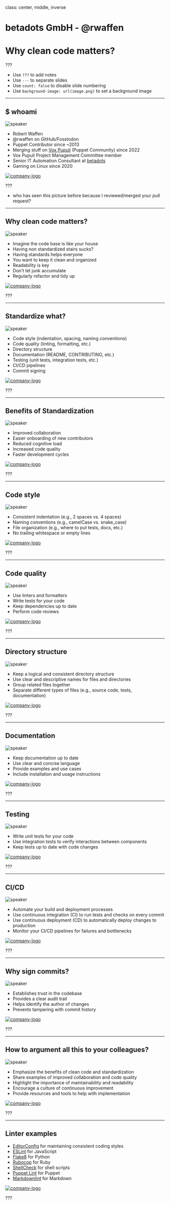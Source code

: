 class: center, middle, inverse

# betadots GmbH - @rwaffen

# Why clean code matters?

???

* Use `???` to add notes
* Use `---` to separate slides
* Use `count: false` to disable slide numbering
* Use `background-image: url(image.png)` to set a background image

---

## $ whoami

![speaker](static/images/rwaffen.jpg)

* Robert Waffen
* @rwaffen on GitHub/Fosstodon
* Puppet Contributor since ~2013
* Merging stuff on [Vox Pupuli](https://voxpupuli.org/) (Puppet Community) since 2022
* Vox Pupuli Project Management Committee member
* Senior IT Automation Consultant at [betadots](https://betadots.de/)
* Gaming on Linux since 2020

[![company-logo](static/images/logo-1181x1181.png)](https://betadots.de)

???

* who has seen this picture before because I reviewed/merged your pull request?

---

## Why clean code matters?

![speaker](images/clean-code-symbol-ai.png)

* Imagine the code base is like your house
* Having non standardized stairs sucks?
* Having standards helps everyone
* You want to keep it clean and organized
* Readability is key
* Don't let junk accumulate
* Regularly refactor and tidy up


[![company-logo](static/images/logo-1181x1181.png)](https://betadots.de)

???

---

## Standardize what?

![speaker](images/standardization-ai.png)

* Code style (indentation, spacing, naming conventions)
* Code quality (linting, formatting, etc.)
* Directory structure
* Documentation (README, CONTRIBUTING, etc.)
* Testing (unit tests, integration tests, etc.)
* CI/CD pipelines
* Commit signing

[![company-logo](static/images/logo-1181x1181.png)](https://betadots.de)

???

---

## Benefits of Standardization

![speaker](images/standardization-ai.png)

* Improved collaboration
* Easier onboarding of new contributors
* Reduced cognitive load
* Increased code quality
* Faster development cycles

[![company-logo](static/images/logo-1181x1181.png)](https://betadots.de)

???

---

## Code style

![speaker](images/code-style-ai.png)

* Consistent indentation (e.g., 2 spaces vs. 4 spaces)
* Naming conventions (e.g., camelCase vs. snake_case)
* File organization (e.g., where to put tests, docs, etc.)
* No trailing whitespace or empty lines

[![company-logo](static/images/logo-1181x1181.png)](https://betadots.de)

???

---

## Code quality

![speaker](images/code-quality-ai.png)

* Use linters and formatters
* Write tests for your code
* Keep dependencies up to date
* Perform code reviews

[![company-logo](static/images/logo-1181x1181.png)](https://betadots.de)

???

---

## Directory structure

![speaker](images/code-style-ai.png)

* Keep a logical and consistent directory structure
* Use clear and descriptive names for files and directories
* Group related files together
* Separate different types of files (e.g., source code, tests, documentation)

[![company-logo](static/images/logo-1181x1181.png)](https://betadots.de)

???

---

## Documentation

![speaker](images/documentation-ai.png)

* Keep documentation up to date
* Use clear and concise language
* Provide examples and use cases
* Include installation and usage instructions

[![company-logo](static/images/logo-1181x1181.png)](https://betadots.de)

???

---

## Testing

![speaker](images/testing-ai.png)

* Write unit tests for your code
* Use integration tests to verify interactions between components
* Keep tests up to date with code changes

[![company-logo](static/images/logo-1181x1181.png)](https://betadots.de)

???

---

## CI/CD

![speaker](images/ci-cd-ai.png)

* Automate your build and deployment processes
* Use continuous integration (CI) to run tests and checks on every commit
* Use continuous deployment (CD) to automatically deploy changes to production
* Monitor your CI/CD pipelines for failures and bottlenecks

[![company-logo](static/images/logo-1181x1181.png)](https://betadots.de)

???

---

## Why sign commits?

![speaker](images/commit-signing-ai.png)

* Establishes trust in the codebase
* Provides a clear audit trail
* Helps identify the author of changes
* Prevents tampering with commit history

[![company-logo](static/images/logo-1181x1181.png)](https://betadots.de)

???

---

## How to argument all this to your colleagues?

![speaker](images/arguing-ai.png)

* Emphasize the benefits of clean code and standardization
* Share examples of improved collaboration and code quality
* Highlight the importance of maintainability and readability
* Encourage a culture of continuous improvement
* Provide resources and tools to help with implementation

[![company-logo](static/images/logo-1181x1181.png)](https://betadots.de)

???

---

## Linter examples

* [EditorConfig](https://editorconfig.org/) for maintaining consistent coding styles
* [ESLint](https://eslint.org/) for JavaScript
* [Flake8](https://flake8.pycqa.org/en/latest/) for Python
* [Rubocop](https://rubocop.org/) for Ruby
* [ShellCheck](https://www.shellcheck.net/) for shell scripts
* [Puppet Lint](https://puppet-lint.com/) for Puppet
* [Markdownlint](https://github.com/DavidAnson/markdownlint) for Markdown

[![company-logo](static/images/logo-1181x1181.png)](https://betadots.de)

???
